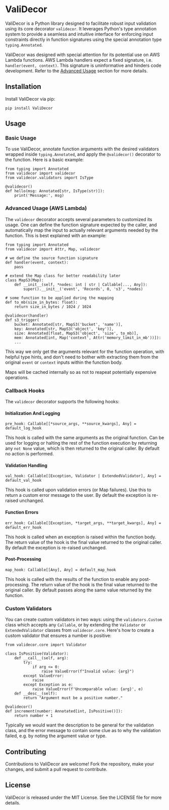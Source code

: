 # ValiDecor

ValiDecor is a Python library designed to facilitate robust input validation using its core decorator `validecor`. It leverages Python's type annotation system to provide a seamless and intuitive interface for enforcing input constraints directly in function signatures using the special annotation type `typing.Annotated`.

ValiDecor was designed with special attention for its potential use on AWS Lambda functions. AWS Lambda handlers expect a fixed signature, i.e. `handler(event, context)`. This signature is uninformative and hinders code development. Refer to the [Advanced Usage](#advanced) section for more details.

## Installation

Install ValiDecor via pip:

    pip install ValiDecor

## Usage

### Basic Usage

To use ValiDecor, annotate function arguments with the desired validators wrapped inside `typing.Annotated`, and apply the `@validecor()` decorator to the function. Here is a basic example:

    from typing import Annotated
    from validecor import validecor
    from validecor.validators import IsType

    @validecor()
    def hello(msg: Annotated[str, IsType(str)]):
        print('Message:', msg)

### Advanced Usage (AWS Lambda)<a name="advanced"></a>

The `validecor` decorator accepts several parameters to customized its usage. One can define the function signature expected by the caller, and automatically map the input to actually relevant arguments needed by the function. This is best explained with an example:

    from typing import Annotated
    from validecor import Attr, Map, validecor

    # we define the source function signature
    def handler(event, context):
        pass
    
    # extend the Map class for better readability later
    class MapS3(Map):
        def __init__(self, *nodes: int | str | Callable[..., Any]):
            super().__init__('event', 'Records', 0, 's3', *nodes)

    # some function to be applied during the mapping
    def to_mb(size_in_bytes: float):
        return size_in_bytes / 1024 / 1024

    @validecor(handler)
    def s3_trigger(
        bucket: Annotated[str, MapS3('bucket', 'name')],
        key: Annotated[str, MapS3('object', 'key')],
        size: Annotated[float, MapS3('object', 'size', to_mb)],
        mem: Annotated[int, Map('context', Attr('memory_limit_in_mb'))]):
        ...

This way we only get the arguments relevant for the function operation, with helpful type hints, and don't need to bother with extracting them from the original `event` or `context` inputs within the function body.

Maps will be cached internally so as not to reapeat potentially expensive operations.

### Callback Hooks

The `validecor` decorator supports the following hooks:

#### Initialization And Logging

    pre_hook: Callable[[*source_args, **source_kwargs], Any] = default_log_hook
    
This hook is called with the same arguments as the original function. Can be used for logging or halting the rest of the function execution by returning any `not None` value, which is then returned to the original caller. By default no action is performed.

#### Validation Handling

    val_hook: Callable[[Exception, Validator | ExtendedValidator], Any] = default_val_hook

This hook is called upon validation errors (or Map failures). Use this to return a custom error message to the user. By default the exception is re-raised unchanged.

#### Function Errors

    err_hook: Callable[[Exception, *target_args, **target_kwargs], Any] = default_err_hook

This hook is called when an exception is raised within the function body. The return value of the hook is the final value returned to the original caller. By default the exception is re-raised unchanged.

#### Post-Processing

    map_hook: Callable[[Any], Any] = default_map_hook

This hook is called with the results of the function to enable any post-processing. The return value of the hook is the final value returned to the original caller. By default passes along the same value returned by the function.

### Custom Validators

You can create custom validators in two ways: using the `validators.Custom` class which accepts any `Callable`, or by extending the `Validator` or `ExtendedValidator` classes from `validecor.core`. Here's how to create a custom validator that ensures a number is positive:

    from validecor.core import Validator

    class IsPositive(Validator):
        def __call__(self, arg):
            try:
                if arg <= 0:
                    raise ValueError(f"Invalid value: {arg}")
            except ValueError:
                raise
            except Exception as e:
                raise ValueError(f'Uncomparable value: {arg}', e)
        def __desc__(self):
            return "Argument must be a positive number."

    @validecor()
    def increment(number: Annotated[int, IsPositive()]):
        return number + 1

Typically we would want the description to be general for the validation class, and the error message to contain some clue as to why the validation failed, e.g. by noting the argument value or type.

## Contributing

Contributions to ValiDecor are welcome! Fork the repository, make your changes, and submit a pull request to contribute.

## License

ValiDecor is released under the MIT License. See the LICENSE file for more details.

